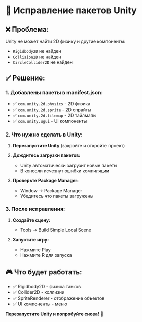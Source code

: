 # 🔧 Исправление пакетов Unity

## ❌ Проблема:
Unity не может найти 2D физику и другие компоненты:
- `Rigidbody2D` не найден
- `Collision2D` не найден  
- `CircleCollider2D` не найден

## ✅ Решение:

### **1. Добавлены пакеты в manifest.json:**
- ✅ `com.unity.2d.physics` - 2D физика
- ✅ `com.unity.2d.sprite` - 2D спрайты
- ✅ `com.unity.2d.tilemap` - 2D тайлмапы
- ✅ `com.unity.ugui` - UI компоненты

### **2. Что нужно сделать в Unity:**

1. **Перезапустите Unity** (закройте и откройте проект)

2. **Дождитесь загрузки пакетов:**
   - Unity автоматически загрузит новые пакеты
   - В консоли исчезнут ошибки компиляции

3. **Проверьте Package Manager:**
   - Window → Package Manager
   - Убедитесь что пакеты загружены

### **3. После исправления:**

1. **Создайте сцену:**
   - Tools → Build Simple Local Scene

2. **Запустите игру:**
   - Нажмите Play
   - Нажмите R для запуска

## 🎮 Что будет работать:
- ✅ Rigidbody2D - физика танков
- ✅ Collider2D - коллизии
- ✅ SpriteRenderer - отображение объектов
- ✅ UI компоненты - меню

**Перезапустите Unity и попробуйте снова!** 🚀 